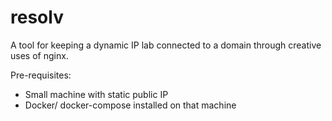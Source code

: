 # resolv
A tool for keeping a dynamic IP lab connected to a domain through creative uses of nginx.

Pre-requisites:
- Small machine with static public IP
- Docker/ docker-compose installed on that machine
